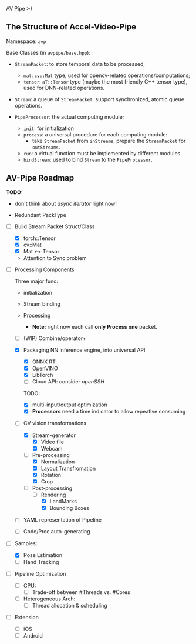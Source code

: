 AV Pipe :-)

## The Structure of Accel-Video-Pipe

Namespace: `avp`

Base Classes (in `avpipe/base.hpp`):

* `StreamPacket`: to store temporal data to be processed;
  * `mat`: `cv::Mat` type, used for opencv-related operations/computations;
  * `tensor`: `aT::Tensor` type (maybe the most friendly C++ tensor type), used for DNN-related operations.

* `Stream`: a queue of `StreamPacket`. support synchronized, atomic queue operations.

* `PipeProcessor`: the actual computing module; 
  * `init`: for initialization
  * `process`: a universal procedure for each computing module:
    * take `StreamPacket` from `inStreams`, prepare the `StreamPacket` for `outStreams`.
  * `run`: a virtual function must be implemented by different modules.
  * `bindStream`: used to bind `Stream` to the `PipeProcessor`. 

## AV-Pipe Roadmap

**TODO:** 

* don't think about *async iterator* right now!

* Redundant PackType

* [ ] Build Stream Packet Struct/Class

  * [x] torch::Tensor
  * [x] cv::Mat
  * [x] Mat <-> Tensor
  * Attention to Sync problem

* [ ] Processing Components

  Three major func:

  * initialization
  
  * Stream binding
  
  * Processing
    
    * **Note:** right now each call **only Process one** packet.
    
  * [ ] (WIP) Combine/operator+
    
  * [x] Packaging NN inference engine, into universal API
    
      * [x] ONNX RT
      * [x] OpenVINO
      * [x] LibTorch
    * [ ] Cloud API: consider *openSSH*
    
    TODO: 
    
      * [x] multi-input/output optimization
    * [x] **Processors** need a time indicator to allow repeative consuming
    
  * [ ] CV vision transformations
    
      * [x] Stream-generator
        * [x] Video file
        * [x] Webcam
      * [ ] Pre-processing
        * [x] Normalization
        * [x] Layout Transfromation
        * [x] Rotation
        * [x] Crop
      * [ ] Post-processing
        * [ ] Rendering
          * [x] LandMarks
          * [x] Bounding Boxes
      
  * [ ] YAML representation of Pipeline
  
  * [ ] Code/Proc auto-generating
  
* [ ] Samples:

  * [x] Pose Estimation
  * [ ] Hand Tracking

* [ ] Pipeline Optimization

  * [ ] CPU:
    * [ ] Trade-off between #Threads vs. #Cores
  * [ ] Heterogeneous Arch:
    * [ ] Thread allocation & scheduling

* [ ] Extension

  * [ ] iOS
  * [ ] Android